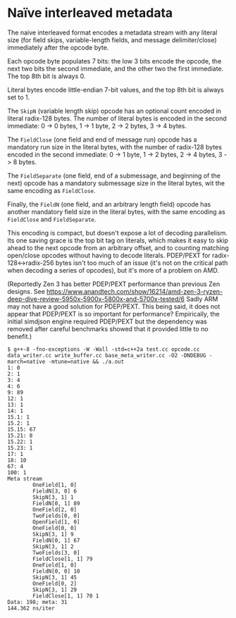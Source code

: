 Naïve interleaved metadata
==========================

The naive interleaved format encodes a metadata stream with any
literal size (for field skips, variable-length fields, and message
delimiter/close) immediately after the opcode byte.

Each opcode byte populates 7 bits: the low 3 bits encode the opcode,
the next two bits the second immediate, and the other two the first
immediate.  The top 8th bit is always 0.

Literal bytes encode little-endian 7-bit values, and the top 8th bit
is always set to 1.

The `SkipN` (variable length skip) opcode has an optional count
encoded in literal radix-128 bytes.  The number of literal bytes is
encoded in the second immediate: 0 -> 0 bytes, 1 -> 1 byte, 2 -> 2
bytes, 3 -> 4 bytes.

The `FieldClose` (one field and end of message run) opcode has a
mandatory run size in the literal bytes, with the number of radix-128
bytes encoded in the second immediate: 0 -> 1 byte, 1 -> 2 bytes, 2 ->
4 bytes, 3 -> 8 bytes.

The `FieldSeparate` (one field, end of a submessage, and beginning of
the next) opcode has a mandatory submessage size in the literal bytes,
wit the same encoding as `FieldClose`.

Finally, the `FieldN` (one field, and an arbitrary length field)
opcode has another mandatory field size in the literal bytes, with
the same encoding as `FieldClose` and `FieldSeparate`.

This encoding is compact, but doesn't expose a lot of decoding
parallelism.  Its one saving grace is the top bit tag on literals,
which makes it easy to skip ahead to the next opcode from an arbitrary
offset, and to counting matching open/close opcodes without having to
decode literals.  PDEP/PEXT for radix-128<->radix-256 bytes isn't too
much of an issue (it's not on the critical path when decoding a series
of opcodes), but it's more of a problem on AMD.

(Reportedly Zen 3 has better PDEP/PEXT performance than previous Zen designs.
See https://www.anandtech.com/show/16214/amd-zen-3-ryzen-deep-dive-review-5950x-5900x-5800x-and-5700x-tested/6
Sadly ARM may not have a good solution for PDEP/PEXT. This being said, it does
not appear that PDEP/PEXT is so important for performance? Empirically, the
initial simdjson engine required PDEP/PEXT but the dependency was removed after
careful benchmarks showed that it provided little to no benefit.)

```
$ g++-8 -fno-exceptions -W -Wall -std=c++2a test.cc opcode.cc data_writer.cc write_buffer.cc base_meta_writer.cc -O2 -DNDEBUG -march=native -mtune=native && ./a.out
1: 0
2: 1
3: 4
4: 6
9: 89
12: 1
13: 1
14: 1
15.1: 1
15.2: 1
15.15: 67
15.21: 8
15.22: 1
15.23: 1
17: 1
18: 10
67: 4
100: 1
Meta stream
        OneField[1, 0]
        FieldN[3, 0] 6
        SkipN[3, 1] 1
        FieldN[0, 1] 89
        OneField[2, 0]
        TwoFields[0, 0]
        OpenField[1, 0]
        OneField[0, 0]
        SkipN[3, 1] 9
        FieldN[0, 1] 67
        SkipN[3, 1] 2
        TwoFields[3, 0]
        FieldClose[1, 1] 79
        OneField[1, 0]
        FieldN[0, 0] 10
        SkipN[3, 1] 45
        OneField[0, 2]
        SkipN[3, 1] 29
        FieldClose[1, 1] 70 1
Data: 198; meta: 31
144.362 ns/iter
```
